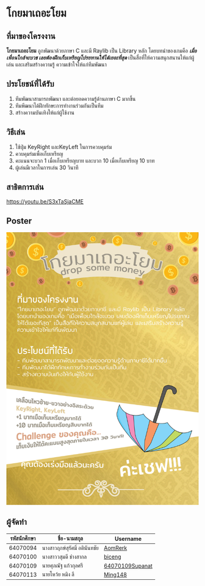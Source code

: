 # โกยมาเถอะโยม

## ที่มาของโครงงาน
**โกยมาเถอะโยม** ถูกพัฒนาด้วยภาษา C และมี Raylib เป็น Library หลัก โดยบทนำของเกมคือ ***เมื่อเพื่อนใกล้จะบวช เลยต้องฝึกเก็บเหรียญโปรยทานให้ได้เยอะที่สุด*** เป็นสื่อที่ให้ความสนุกสนานให้แก่ผู้เล่น และเสริมสร้างความรู้ ความเข้าใจให้แก่ทีมพัฒนา
## ประโยชน์ที่ได้รับ
1. ทีมพัฒนาสามารถพัฒนา และต่อยอดความรู้ด้านภาษา C มากขึ้น
2. ทีมพีฒนาได้ฝึกทักษะการทำงานร่วมกันเป็นทีม
3. สร้างความบันเทิงให้แก่ผู้ใช้งาน
## วิธีเล่น
1. ใช้ปุ่ม KeyRight และKeyLeft ในการควบคุมร่ม
2. ควบคุมร่มเพื่อเก็บเหรียญ
3. คะแนนจะบวก 1 เมื่อเก็บเหรียญบาท และบวก 10 เมื่อเก็บเหรียญ 10 บาท
4. ผู้เล่นมีเวลาในการเล่น 30 วินาที
## สาธิตการเล่น
https://youtu.be/S3xTaSjaCME
## Poster
![Need Money](https://github.com/AomRerk/Compro-project/blob/main/drop_some_money.jpg?raw=true)
## ผู้จัดทำ
|รหัสนักศึกษา|ชื่อ-นามสกุล|Username|
|---|---|---|
|64070094|นางสาวฤกษ์สุรัศมิ์ อตินันทชัย|[AomRerk](https://github.com/AomRerk)|
|64070100|นางสาววสุมดี ช่างสากล|[biceng](https://github.com/biceng)|
|64070109|นายศุภณัฐ แก้วกุลศรี|[64070109Supanat](https://github.com/64070109Supanat)|
|64070113|นายโหว้ย หมิง ลี|[Ming148](https://github.com/Ming148)|
